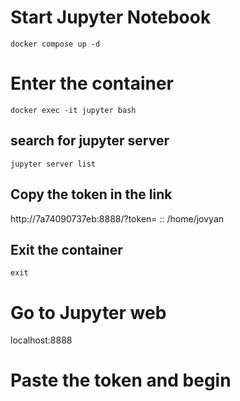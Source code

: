 # Start Jupyter Notebook 
`docker compose up -d`

# Enter the container
`docker exec -it jupyter bash`

## search for jupyter server
`jupyter server list`

## Copy the token in the link
http://7a74090737eb:8888/?token=<COPY THE TOKEN PLACED HERE> :: /home/jovyan

## Exit the container
`exit` 

# Go to Jupyter web
localhost:8888

# Paste the token and begin

